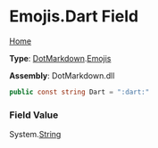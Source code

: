 # Emojis\.Dart Field

[Home](../../../README.md)

**Type**: [DotMarkdown](../../README.md)\.[Emojis](../README.md)

**Assembly**: DotMarkdown\.dll

```csharp
public const string Dart = ":dart:"
```

### Field Value

System\.[String](https://docs.microsoft.com/en-us/dotnet/api/system.string)